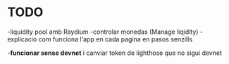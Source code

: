 # TODO
-liquidity pool amb Raydium
-controlar monedas (Manage liqidity)
-explicacio com funciona l'app en cada pagina en pasos senzills

-**funcionar sense devnet** i canviar token de lighthose que no sigui devnet
